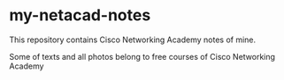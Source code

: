 # my-netacad-notes
This repository contains Cisco Networking Academy notes of mine.

Some of texts and all photos belong to free courses of Cisco Networking Academy
